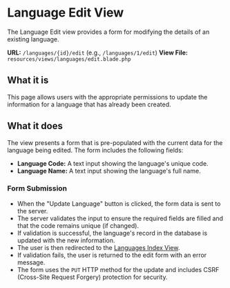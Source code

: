 # Language Edit View

The Language Edit view provides a form for modifying the details of an existing language.

**URL:** `/languages/{id}/edit` (e.g., `/languages/1/edit`)
**View File:** `resources/views/languages/edit.blade.php`

## What it is

This page allows users with the appropriate permissions to update the information for a language that has already been created.

## What it does

The view presents a form that is pre-populated with the current data for the language being edited. The form includes the following fields:

-   **Language Code:** A text input showing the language's unique code.
-   **Language Name:** A text input showing the language's full name.

### Form Submission

-   When the "Update Language" button is clicked, the form data is sent to the server.
-   The server validates the input to ensure the required fields are filled and that the code remains unique (if changed).
-   If validation is successful, the language's record in the database is updated with the new information.
-   The user is then redirected to the [Languages Index View](index.md).
-   If validation fails, the user is returned to the edit form with an error message.
-   The form uses the `PUT` HTTP method for the update and includes CSRF (Cross-Site Request Forgery) protection for security.
